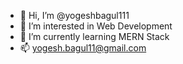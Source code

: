 - 👋 Hi, I’m @yogeshbagul111
- 👀 I’m interested in Web Development
- 🌱 I’m currently learning MERN Stack
- 📫 yogesh.bagul11@gmail.com

<!---
yogeshbagul111/yogeshbagul111 is a ✨ special ✨ repository because its `README.md` (this file) appears on your GitHub profile.
You can click the Preview link to take a look at your changes.
--->
